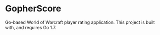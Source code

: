 GopherScore
===========

Go-based World of Warcraft player rating application. This project is built with, and requires Go 1.7.
